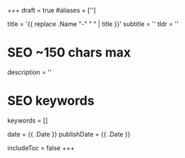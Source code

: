 +++
draft = true
#aliases = ['']

title = '{{ replace .Name "-" " " | title }}'
subtitle = ''
tldr = ''

# SEO ~150 chars max
description = ''
# SEO keywords
keywords = []

date = {{ .Date }}
publishDate = {{ .Date }}

includeToc = false
+++
